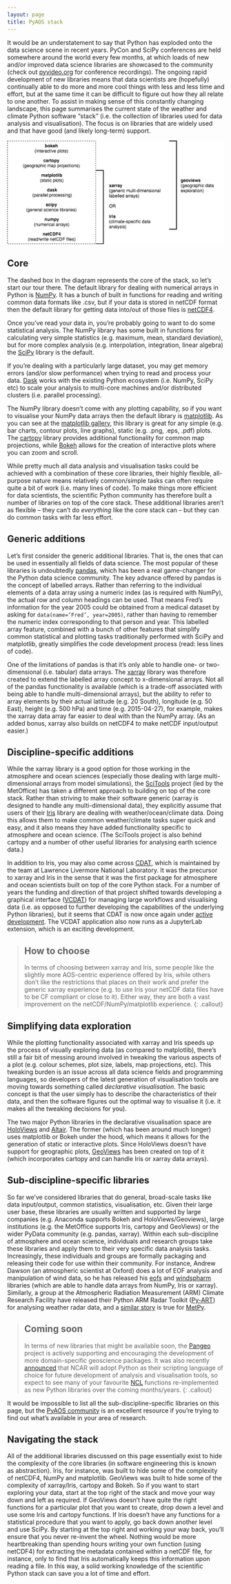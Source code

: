 ```yaml
---
layout: page
title: PyAOS stack
---
```


It would be an understatement to say that Python has exploded onto the data science scene in recent years.
PyCon and SciPy conferences are held somewhere around the world every few months,
at which loads of new and/or improved data science libraries are showcased to the community 
(check out [pyvideo.org](pyvideo.org) for conference recordings).
The ongoing rapid development of new libraries means that data scientists are (hopefully)
continually able to do more and more cool things with less and less time and effort,
but at the same time it can be difficult to figure out how they all relate to one another.
To assist in making sense of this constantly changing landscape,
this page summarises the current state of the weather and climate Python software “stack”
(i.e. the collection of libraries used for data analysis and visualisation).
The focus is on libraries that are widely used and that have good (and likely long-term) support.

![PyAOS stack](../fig/01-pyaos-stack.png)

## Core

The dashed box in the diagram represents the core of the stack, so let’s start our tour there.
The default library for dealing with numerical arrays in Python is [NumPy](http://www.numpy.org/).
It has a bunch of built in functions for reading and writing common data formats like .csv,
but if your data is stored in netCDF format then the default library for getting data
into/out of those files is [netCDF4](http://unidata.github.io/netcdf4-python/netCDF4/index.html).

Once you’ve read your data in, you’re probably going to want to do some statistical analysis.
The NumPy library has some built in functions for calculating very simple statistics
(e.g. maximum, mean, standard deviation),
but for more complex analysis
(e.g. interpolation, integration, linear algebra)
the [SciPy](https://www.scipy.org/scipylib/index.html) library is the default.

If you’re dealing with a particularly large dataset,
you may get memory errors (and/or slow performance)
when trying to read and process your data.
[Dask](https://dask.org/) works with the existing Python ecosystem (i.e. NumPy, SciPy etc)
to scale your analysis to multi-core machines and/or distributed clusters
(i.e. parallel processing).

The NumPy library doesn’t come with any plotting capability,
so if you want to visualise your NumPy data arrays then the default library is [matplotlib](https://matplotlib.org/).
As you can see at the [matplotlib gallery](https://matplotlib.org/gallery.html),
this library is great for any simple (e.g. bar charts, contour plots, line graphs),
static (e.g. .png, .eps, .pdf) plots.
The [cartopy](https://scitools.org.uk/cartopy/docs/latest/) library
provides additional functionality for common map projections,
while [Bokeh](http://bokeh.pydata.org/) allows for the creation of interactive plots
where you can zoom and scroll.

While pretty much all data analysis and visualisation tasks
could be achieved with a combination of these core libraries,
their highly flexible, all-purpose nature means relatively common/simple tasks
can often require quite a bit of work (i.e. many lines of code).
To make things more efficient for data scientists,
the scientific Python community has therefore built a number of libraries on top of the core stack.
These additional libraries aren’t as flexible
– they can’t do *everything* like the core stack can –
but they can do common tasks with far less effort.

## Generic additions

Let’s first consider the generic additional libraries.
That is, the ones that can be used in essentially all fields of data science.
The most popular of these libraries is undoubtedly [pandas](http://pandas.pydata.org/),
which has been a real game-changer for the Python data science community.
The key advance offered by pandas is the concept of labelled arrays.
Rather than referring to the individual elements of a data array using a numeric index
(as is required with NumPy),
the actual row and column headings can be used.
That means Fred’s information for the year 2005
could be obtained from a medical dataset by asking for `data(name=’Fred’, year=2005)`,
rather than having to remember the numeric index corresponding to that person and year.
This labelled array feature,
combined with a bunch of other features that simplify common statistical and plotting tasks
traditionally performed with SciPy and matplotlib,
greatly simplifies the code development process (read: less lines of code).

One of the limitations of pandas
is that it’s only able to handle one- or two-dimensional (i.e. tabular) data arrays.
The [xarray](http://xarray.pydata.org/) library was therefore created
to extend the labelled array concept to x-dimensional arrays.
Not all of the pandas functionality is available
(which is a trade-off associated with being able to handle multi-dimensional arrays),
but the ability to refer to array elements by their actual latitude (e.g. 20 South),
longitude (e.g. 50 East), height (e.g. 500 hPa) and time (e.g. 2015-04-27), for example,
makes the xarray data array far easier to deal with than the NumPy array.
(As an added bonus, xarray also builds on netCDF4 to make netCDF input/output easier.)

## Discipline-specific additions

While the xarray library is a good option for those working in the atmosphere and ocean sciences
(especially those dealing with large multi-dimensional arrays from model simulations),
the [SciTools](https://scitools.org.uk/) project (led by the MetOffice)
has taken a different approach to building on top of the core stack.
Rather than striving to make their software generic
(xarray is designed to handle any multi-dimensional data),
they explicitly assume that users of their [Iris](https://scitools.org.uk/iris/docs/latest/)
library are dealing with weather/ocean/climate data.
Doing this allows them to make common weather/climate tasks super quick and easy,
and it also means they have added functionality specific to atmosphere and ocean science.
(The SciTools project is also behind cartopy
and a number of other useful libraries for analysing earth science data.)

In addition to Iris, you may also come across [CDAT](https://cdat.llnl.gov),
which is maintained by the team at Lawrence Livermore National Laboratory.
It was the precursor to xarray and Iris in the sense that it was the first package
for atmosphere and ocean scientists built on top of the core Python stack.
For a number of years the funding and direction of that project shifted towards
developing a graphical interface ([VCDAT](https://vcdat.llnl.gov))
for managing large workflows and visualising data
(i.e. as opposed to further developing the capabilities of the underlying Python libraries),
but it seems that CDAT is now once again under [active development](https://github.com/CDAT/cdat/wiki).
The VCDAT application also now runs as a JupyterLab extension, which is an exciting development.

> ## How to choose
>
> In terms of choosing between xarray and Iris,
> some people like the slightly more AOS-centric experience offered by Iris,
> while others don’t like the restrictions that places on their work
> and prefer the generic xarray experience
> (e.g. to use Iris your netCDF data files have to be CF compliant or close to it).
> Either way, they are both a vast improvement on the netCDF/NumPy/matplotlib experience.
{: .callout}

## Simplifying data exploration

While the plotting functionality associated with xarray and Iris
speeds up the process of visually exploring data (as compared to matplotlib),
there’s still a fair bit of messing around involved in tweaking the various aspects of a plot
(e.g. colour schemes, plot size, labels, map projections, etc).
This tweaking burden is an issue across all data science fields and programming languages,
so developers of the latest generation of visualisation tools
are moving towards something called *declarative visualisation*.
The basic concept is that the user simply has to describe the characteristics of their data,
and then the software figures out the optimal way to visualise it
(i.e. it makes all the tweaking decisions for you).

The two major Python libraries in the declarative visualisation space are
[HoloViews](http://holoviews.org/) and [Altair](https://altair-viz.github.io/).
The former (which has been around much longer) uses matplotlib or Bokeh under the hood,
which means it allows for the generation of static or interactive plots.
Since HoloViews doesn’t have support for geographic plots,
[GeoViews](http://geoviews.org/) has been created on top of it
(which incorporates cartopy and can handle Iris or xarray data arrays).

## Sub-discipline-specific libraries

So far we’ve considered libraries that do general,
broad-scale tasks like data input/output, common statistics, visualisation, etc.
Given their large user base,
these libraries are usually written and supported by large companies
(e.g. Anaconda supports Bokeh and HoloViews/Geoviews),
large institutions (e.g. the MetOffice supports Iris, cartopy and GeoViews)
or the wider PyData community (e.g. pandas, xarray).
Within each sub-discipline of atmosphere and ocean science,
individuals and research groups take these libraries
and apply them to their very specific data analysis tasks.
Increasingly, these individuals and groups
are formally packaging and releasing their code for use within their community.
For instance, Andrew Dawson (an atmospheric scientist at Oxford)
does a lot of EOF analysis and manipulation of wind data,
so he has released his [eofs](https://ajdawson.github.io/eofs/latest/)
and [windspharm](https://ajdawson.github.io/windspharm/latest/) libraries
(which are able to handle data arrays from NumPy, Iris or xarray).
Similarly, a group at the Atmospheric Radiation Measurement (ARM) Climate Research Facility
have released their Python ARM Radar Toolkit ([Py-ART](http://arm-doe.github.io/pyart/))
for analysing weather radar data,
and a [similar story](https://www.unidata.ucar.edu/blogs/news/entry/metpy_an_open_source_python)
is true for [MetPy](https://unidata.github.io/MetPy/latest/index.html).

> ## Coming soon
>
> In terms of new libraries that might be available soon,
> the [Pangeo](https://pangeo.io/) project is actively supporting and encouraging
> the development of more domain-specific geoscience packages. 
> It was also recently [announced](https://www.ncl.ucar.edu/Document/Pivot_to_Python/)
> that NCAR will adopt Python as their scripting language of choice
> for future development of analysis and visualisation tools,
> so expect to see many of your favourite [NCL](https://www.ncl.ucar.edu/) functions
> re-implemented as new Python libraries over the coming months/years.
{: .callout}

It would be impossible to list all the sub-discipline-specific libraries on this page,
but the [PyAOS community](http://pyaos.johnny-lin.com/) is an excellent resource
if you’re trying to find out what’s available in your area of research.

## Navigating the stack

All of the additional libraries discussed on this page
essentially exist to hide the complexity of the core libraries
(in software engineering this is known as abstraction).
Iris, for instance, was built to hide some of the complexity of netCDF4, NumPy and matplotlib.
GeoViews was built to hide some of the complexity of xarray/Iris, cartopy and Bokeh.
So if you want to start exploring your data, start at the top right of the stack
and move your way down and left as required.
If GeoViews doesn’t have quite the right functions for a particular plot that you want to create,
drop down a level and use some Iris and cartopy functions.
If Iris doesn’t have any functions for a statistical procedure that you want to apply,
go back down another level and use SciPy.
By starting at the top right and working your way back,
you’ll ensure that you never re-invent the wheel.
Nothing would be more heartbreaking than spending hours writing your own function (using netCDF4)
for extracting the metadata contained within a netCDF file, for instance,
only to find that Iris automatically keeps this information upon reading a file.
In this way, a solid working knowledge of the scientific Python stack
can save you a lot of time and effort.


